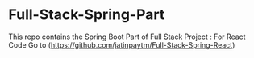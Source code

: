 # Full-Stack-Spring-Part
This repo contains the Spring Boot Part of Full Stack Project : For React Code Go to (https://github.com/jatinpaytm/Full-Stack-Spring-React)
